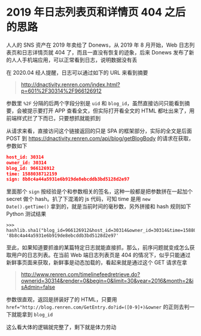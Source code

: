 # 2019 年日志列表页和详情页 404 之后的思路

人人的 SNS 资产在 2019 年卖给了 Donews，从 2019 年 8 月开始，Web 日志列表页和日志详情页就 404 了，而且一直没有恢复的迹象，后来 Donews 发布了新的人人手机端应用，可以正常看到日志，说明数据没有丢

在 2020.04 经人提醒，日志可以通过如下的 URL 来看到摘要

> http://dnactivity.renren.com/index.html?p=601%2F30314%2F966126912

参数里 `%2F` 分隔的后两个字段分别是 `uid` 和 `blog_id`，虽然直接访问只能看到摘要，会被提示要打开 APP 查看全文，但实际打开看全文的 HTML 都吐出来了，用前端样式拦了下而已，只要想抓就能抓到

从请求来看，直接访问这个链接返回的只是 SPA 的框架部分，实际的全文是后面 POST 到 https://dnactivity.renren.com/api/blog/getBlogBody 的请求在获取，参数如下

```json
host_id: 30314
owner_id: 30314
blog_id: 966126912
time: 1588038712159
sign: 8b8c4a44a5931e6b919de8ebcddb3bd5128d2e97
```

里面那个 `sign` 按经验是个和参数相关的签名，这种一般都是把参数拼在一起加个 secret 做个 hash。扒了下混淆的 js 代码，可知 time 是用 `new Date().getTime()` 拿到的，就是当前时间的毫秒数，另外拼接和 hash 规则如下 Python 测试结果

```
>>> hashlib.sha1("blog_id=966126912&host_id=30314&owner_id=30314&time=1588038712159#1588038712159".encode()).hexdigest()
'8b8c4a44a5931e6b919de8ebcddb3bd5128d2e97'
```

至此，如果知道要抓谁的某篇特定日志就能直接抓，那么，前序问题就变成怎么获取用户的日志列表。在当前 Web 端日志列表页是 404 的情况下，似乎只能通过新鲜事页面来获取，新鲜事是动态加载的，看起来就是通过这个 GET 请求在拿

> http://www.renren.com/timelinefeedretrieve.do?ownerid=30314&render=0&begin=0&limit=30&year=2016&month=2&isAdmin=false

参数很直观，返回是拼装好了的 HTML，只要用 `href="http://blog.renren.com/GetEntry.do?id=([0-9]+)&owner` 的正则去判一下就能拿到 `blog_id`

这么看大体的逻辑就完整了，剩下就是体力劳动
